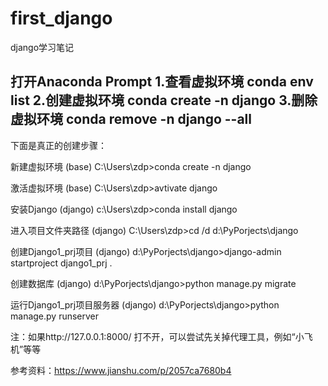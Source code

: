 # first_django
django学习笔记

打开Anaconda Prompt
1.查看虚拟环境
conda env list
2.创建虚拟环境
conda create -n django
3.删除虚拟环境
conda remove -n django --all
---------------------------------------------------------------------
下面是真正的创建步骤：

新建虚拟环境
(base) C:\Users\zdp>conda create -n django

激活虚拟环境
(base) C:\Users\zdp>avtivate django

安装Django
(django) c:\Users\zdp>conda install django

进入项目文件夹路径
(django) C:\Users\zdp>cd /d d:\PyPorjects\django

创建Django1_prj项目
(django) d:\PyPorjects\django>django-admin startproject django1_prj .

创建数据库
(django) d:\PyPorjects\django>python manage.py migrate

运行Django1_prj项目服务器
(django) d:\PyPorjects\django>python manage.py runserver

注：如果http://127.0.0.1:8000/ 打不开，可以尝试先关掉代理工具，例如“小飞机”等等

参考资料：https://www.jianshu.com/p/2057ca7680b4
